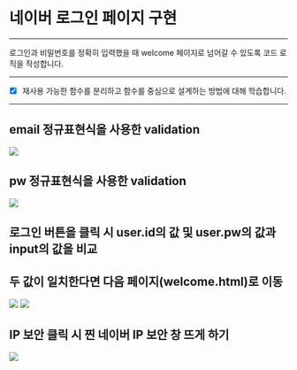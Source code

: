 # 네이버 로그인 페이지 구현

---

로그인과 비밀번호를 정확히 입력했을 때 welcome 페이지로 넘어갈 수 있도록 코드 로직을 작성합니다.


---
- [x] 재사용 가능한 함수를 분리하고 함수를 중심으로 설계하는 방법에 대해 학습합니다.

---

## email 정규표현식을 사용한 validation

![](https://github.com/bellori729/js-homework/tree/main/mission01/explain/EmailCheck.png?raw=true)

## pw 정규표현식을 사용한 validation

![](https://github.com/bellori729/js-homework/tree/main/mission01/explain/PwCheck.png?raw=true)

## 로그인 버튼을 클릭 시 user.id의 값 및 user.pw의 값과 input의 값을 비교
## 두 값이 일치한다면 다음 페이지(welcome.html)로 이동

![](https://github.com/bellori729/js-homework/tree/main/mission01/explain/LoginCheck.png?raw=true)
![](https://github.com/bellori729/js-homework/tree/main/mission01/explain/LoginCheck2.png?raw=true)

## IP 보안 클릭 시 찐 네이버 IP 보안 창 뜨게 하기

![](https://github.com/bellori729/js-homework/tree/main/mission01/explain/ipSecurity.png?raw=true)